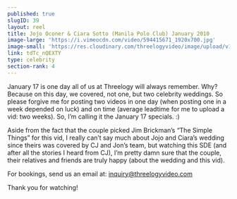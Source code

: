 ```yaml
---
published: true
slugID: 39
layout: reel
title: Jojo Oconer & Ciara Sotto (Manila Polo Club) January 2010
image-large: 'https://i.vimeocdn.com/video/594415671_1920x700.jpg'
image-small: 'https://res.cloudinary.com/threelogyvideo/image/upload/v1528572022/ciara_1.jpg'
link: tdTc_nQEXTY
type: celebrity
section-rank: 4
---
```

January 17 is one day all of us at Threelogy will always remember. Why? Because on this day, we covered, not one, but two celebrity weddings. So please forgive me for posting two videos in one day (when posting one in a week depended on luck) and on time (average leadtime for me to upload a vid: two weeks). So, I’m calling it the January 17 specials. :)

Aside from the fact that the couple picked Jim Brickman’s “The Simple Things” for this vid, I really can’t say much about Jojo and Ciara’s wedding since theirs was covered by CJ and Jon’s team, but watching this SDE (and after all the stories I heard from CJ), I’m pretty damn sure that the couple, their relatives and friends are truly happy (about the wedding and this vid). 

For bookings, send us an email at: inquiry@threelogyvideo.com

Thank you for watching!
